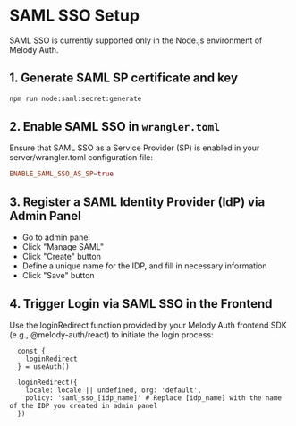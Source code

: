 # SAML SSO Setup

SAML SSO is currently supported only in the Node.js environment of Melody Auth.

## 1. Generate SAML SP certificate and key

```bash
npm run node:saml:secret:generate
```

## 2. Enable SAML SSO in `wrangler.toml`
Ensure that SAML SSO as a Service Provider (SP) is enabled in your server/wrangler.toml configuration file:

```toml
ENABLE_SAML_SSO_AS_SP=true
```

## 3. Register a SAML Identity Provider (IdP) via Admin Panel

- Go to admin panel
- Click "Manage SAML"
- Click "Create" button
- Define a unique name for the IDP, and fill in necessary information
- Click "Save" button

## 4. Trigger Login via SAML SSO in the Frontend

Use the loginRedirect function provided by your Melody Auth frontend SDK (e.g., @melody-auth/react) to initiate the login process:

```
  const {
    loginRedirect
  } = useAuth()

  loginRedirect({
    locale: locale || undefined, org: 'default',
    policy: 'saml_sso_[idp_name]' # Replace [idp_name] with the name of the IDP you created in admin panel
  })
```
